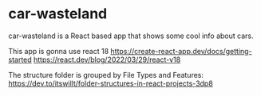 # car-wasteland
car-wasteland is a React based app that shows some cool info about cars.

This app is gonna use react 18
https://create-react-app.dev/docs/getting-started
https://react.dev/blog/2022/03/29/react-v18

The structure folder is grouped by File Types and Features:
https://dev.to/itswillt/folder-structures-in-react-projects-3dp8